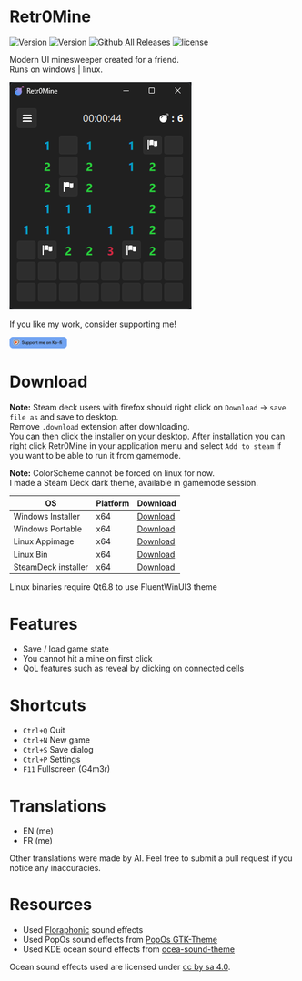 # Retr0Mine

[![Version](https://img.shields.io/github/v/release/odizinne/Retr0Mine)](https://github.com/odizinne/retr0mine/releases)
[![Version](https://img.shields.io/github/actions/workflow/status/odizinne/retr0mine/build.yml)]()
[![Github All Releases](https://img.shields.io/github/downloads/odizinne/Retr0Mine/total.svg)]()
[![license](https://img.shields.io/github/license/odizinne/Retr0Mine)](https://github.com/Odizinne/Retr0Mine/blob/main/LICENSE)

Modern UI minesweeper created for a friend.  
Runs on windows | linux.

![image](.assets/screenshot.png)

If you like my work, consider supporting me!

<a href="https://ko-fi.com/odizinne">
  <img src=".assets/kofi_button.png" alt="Support me on Ko-fi" width="20%">
</a>  

# Download

**Note:** Steam deck users with firefox should right click on `Download` -> `save file as` and save to desktop.  
Remove `.download` extension after downloading.  
You can then click the installer on your desktop.
After installation you can right click Retr0Mine in your application menu and select `Add to steam` if you want to be able to run it from gamemode.

**Note:** ColorScheme cannot be forced on linux for now.  
I made a Steam Deck dark theme, available in gamemode session.

| OS                     | Platform  | Download                                                                                                       |
|------------------------|-----------|----------------------------------------------------------------------------------------------------------------|
| Windows Installer      | x64       | [Download](https://github.com/Odizinne/Retr0Mine/releases/latest/download/Retr0Mine_Installer.exe)             |
| Windows Portable       | x64       | [Download](https://github.com/Odizinne/Retr0Mine/releases/latest/download/Retr0Mine_msvc_64.zip)               |
| Linux Appimage         | x64       | [Download](https://github.com/Odizinne/Retr0Mine/releases/latest/download/Retr0Mine-x86_64.AppImage)           |
| Linux Bin              | x64       | [Download](https://github.com/Odizinne/Retr0Mine/releases/latest/download/Retr0Mine_linux_64.zip)              |
| SteamDeck installer    | x64       | [Download](https://raw.githubusercontent.com/Odizinne/Retr0Mine/main/Retr0Mine_SteamDeckInstaller.desktop)     |

Linux binaries require Qt6.8 to use FluentWinUI3 theme

# Features

- Save / load game state
- You cannot hit a mine on first click
- QoL features such as reveal by clicking on connected cells

# Shortcuts

- `Ctrl+Q` Quit
- `Ctrl+N` New game
- `Ctrl+S` Save dialog
- `Ctrl+P` Settings
- `F11`    Fullscreen (G4m3r)

# Translations

- EN (me)
- FR (me)

Other translations were made by AI. Feel free to submit a pull request if you notice any inaccuracies.

# Resources

- Used [Floraphonic](https://www.floraphonic.com/) sound effects 
- Used PopOs sound effects from [PopOs GTK-Theme](https://github.com/pop-os/gtk-theme)
- Used KDE ocean sound effects from [ocea-sound-theme](https://github.com/KDE/ocean-sound-theme)

Ocean sound effects used are licensed under [cc by sa 4.0](https://creativecommons.org/licenses/by-sa/4.0/).
